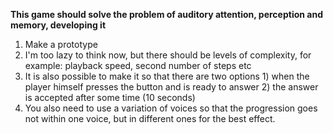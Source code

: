 **This game should solve the problem of auditory attention, perception and memory, developing it**

1) Make a prototype
2) I'm too lazy to think now, but there should be levels of complexity, for example: playback speed, second number of steps etc
3) It is also possible to make it so that there are two options 1) when the player himself presses the button and is ready to answer 2) the answer is accepted after some time (10 seconds)
4) You also need to use a variation of voices so that the progression goes not within one voice, but in different ones for the best effect.